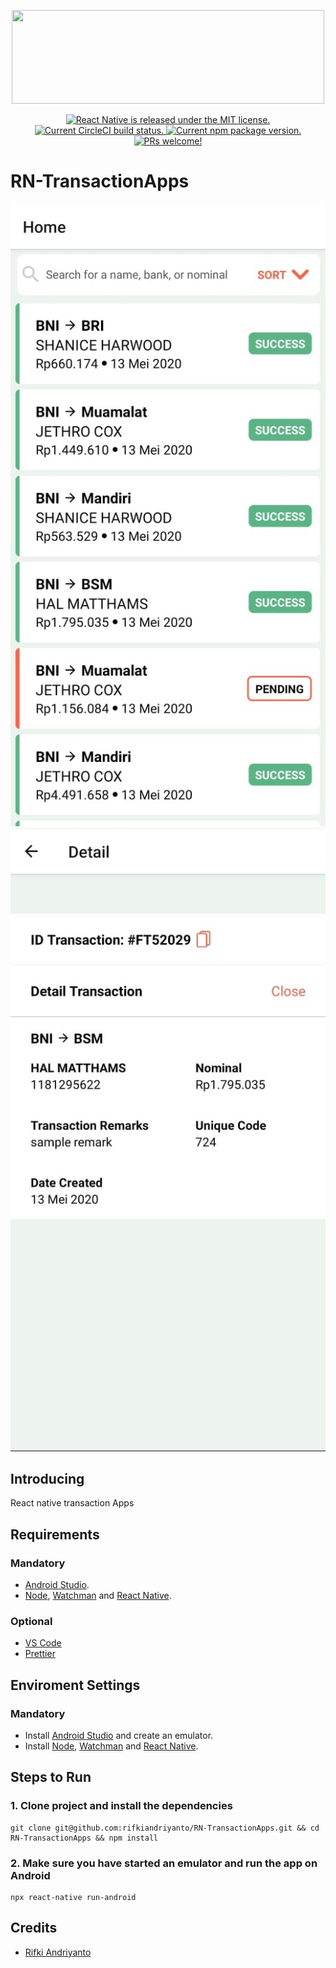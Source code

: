 <p align="center">
  <img width="500" height="150" src="https://miro.medium.com/max/3030/1*-B6I9Z__mLkkiSShRLR4iQ.png">
</p>

<p align="center">
  <a href="https://github.com/facebook/react-native/blob/master/LICENSE">
    <img src="https://img.shields.io/badge/license-MIT-blue.svg" alt="React Native is released under the MIT license." />
  </a>
  <a href="https://circleci.com/gh/facebook/react-native">
    <img src="https://circleci.com/gh/facebook/react-native.svg?style=shield" alt="Current CircleCI build status." />
  </a>
  <a href="https://www.npmjs.org/package/react-native">
    <img src="https://badge.fury.io/js/react-native.svg" alt="Current npm package version." />
  </a>
  <a href="https://reactnative.dev/docs/contributing">
    <img src="https://img.shields.io/badge/PRs-welcome-brightgreen.svg" alt="PRs welcome!" />
  </a>
</p>

# RN-TransactionApps
<p align="center">
  <img src="images/2.jpg" alt="2" title="Transaction" />
   <img src="images/1.jpg" alt="1" title="Detail Transaction" />
</p>


## Introducing
React native transaction Apps


## Requirements

### Mandatory
- [Android Studio](https://developer.android.com/studio/index.html).
- [Node](https://nodejs.org), [Watchman](https://facebook.github.io/watchman/) and [React Native](https://facebook.github.io/react-native/).

### Optional
- [VS Code](https://code.visualstudio.com/)
- [Prettier](https://marketplace.visualstudio.com/items?itemName=esbenp.prettier-vscode)

## Enviroment Settings

### Mandatory
- Install [Android Studio](https://developer.android.com/studio/index.html) and create an emulator.
- Install [Node](https://nodejs.org), [Watchman](https://facebook.github.io/watchman/) and [React Native](https://facebook.github.io/react-native/).



## Steps to Run
### 1. Clone project and install the dependencies
```
git clone git@github.com:rifkiandriyanto/RN-TransactionApps.git && cd RN-TransactionApps && npm install
```

### 2. Make sure you have started an emulator and run the app on Android
```
npx react-native run-android
```

## Credits

- [Rifki Andriyanto](https://github.com/rifkiandriyanto)
